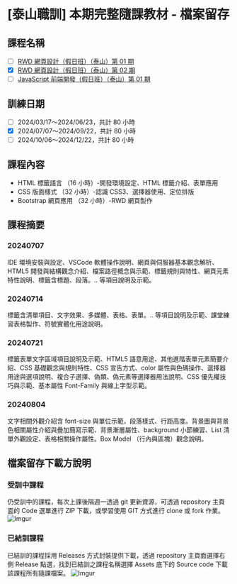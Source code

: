 # [泰山職訓] 本期完整隨課教材 - 檔案留存

## 課程名稱
- [ ] [RWD 網頁設計（假日班）（泰山）第 01 期](https://ojt.wda.gov.tw/ClassSearch/Detail?PlanType=2&OCID=153575)
- [x] [RWD 網頁設計（假日班）（泰山）第 02 期](https://ojt.wda.gov.tw/ClassSearch/Detail?PlanType=2&OCID=153617)
- [ ] [JavaScript 前端開發（假日班）（泰山）第 01 期](https://ojt.wda.gov.tw/ClassSearch/Detail?PlanType=2&OCID=153653)
<!-- - [ ] [PHP 程式設計（假日班）](https://ojt.wda.gov.tw/ClassSearch/Detail?OCID=146967&plantype=2) -->

## 訓練日期 
- [ ] 2024/03/17～2024/06/23，共計 80 小時
- [x] 2024/07/07～2024/09/22，共計 80 小時
- [ ] 2024/10/06～2024/12/22，共計 80 小時

## 課程內容
- HTML 標籤語言 （16 小時）-開發環境設定、HTML 標籤介紹、表單應用
- CSS 版面樣式 （32 小時）-認識 CSS3、選擇器使用、定位排版
- Bootstrap 網頁應用 （32 小時）-RWD 網頁製作

## 課程摘要

### 20240707
IDE 環境安裝與設定、VSCode 軟體操作說明、網頁與伺服器基本觀念解析、HTML5 開發與結構觀念介紹、檔案路徑概念與示範、標籤規則與特性、網頁元素特性說明、標籤含標題、段落。.. 等項目說明及示範。

### 20240714
標籤含清單項目、文字效果、多媒體、表格、表單。.. 等項目說明及示範、課堂練習表格製作、符號實體化用途說明。

### 20240721
標籤表單文字區域項目說明及示範、HTML5 語意用途、其他進階表單元素簡要介紹、CSS 基礎觀念與規則特性、CSS 宣告方式、color 屬性與色碼操作、選擇器用途與選項說明、複合子選擇、偽類、偽元素等選擇器用法說明、CSS 優先權技巧與示範、基本屬性 Font-Family 與線上字型示範。

### 20240804
文字相關外觀介紹含 font-size 與單位示範，段落樣式、行距高度。背景圖與背景色相關屬性介紹與疊加簡寫示範、背景漸層屬性、background 小節練習、List 清單外觀設定、表格相關操作屬性。Box Model （行內與區塊）觀念說明。

## 檔案留存下載方說明

### 受訓中課程
仍受訓中的課程，每次上課後隔週一透過 git 更新資源，可透過 repository 主頁面的 Code 選單進行 ZIP 下載，或學習使用 GIT 方式進行 clone 或 fork 作業。
![Imgur](https://i.imgur.com/K3kGHos.gif)

### 已結訓課程
已結訓的課程採用 Releases 方式封裝提供下載，透過 repository 主頁面選擇右側 Release 點選，找到已結訓之課程名稱選擇 Assets 底下的 Source code 下載該課程所有隨課檔案。
![Imgur](https://i.imgur.com/84cc6aZ.gif)